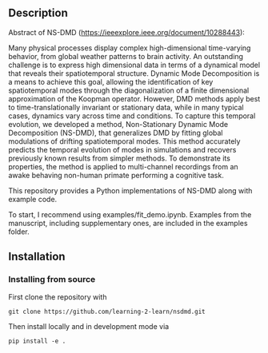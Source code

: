 ## Description

Abstract of NS-DMD (https://ieeexplore.ieee.org/document/10288443):

Many physical processes display complex high-dimensional time-varying behavior, from global weather patterns to brain activity. An outstanding challenge is to express high dimensional data in terms of a dynamical model that reveals their spatiotemporal structure. Dynamic Mode Decomposition is a means to achieve this goal, allowing the identification of key spatiotemporal modes through the diagonalization of a finite dimensional approximation of the Koopman operator. However, DMD methods apply best to time-translationally invariant or stationary data, while in many typical cases, dynamics vary across time and conditions.  To capture this temporal evolution, we developed a method, Non-Stationary Dynamic Mode Decomposition (NS-DMD), that generalizes DMD by fitting global modulations of drifting spatiotemporal modes. This method accurately predicts the temporal evolution of modes in simulations and recovers previously known results from simpler methods. To demonstrate its properties, the method is applied to multi-channel recordings from an awake behaving non-human primate performing a cognitive task.

This repository provides a Python implementations of NS-DMD along with example code.

To start, I recommend using examples/fit_demo.ipynb. Examples from the manuscript, including supplementary ones, are included in the examples folder.

## Installation

### Installing from source

First clone the repository with
```
git clone https://github.com/learning-2-learn/nsdmd.git
```

Then install locally and in development mode via
```
pip install -e .
```
